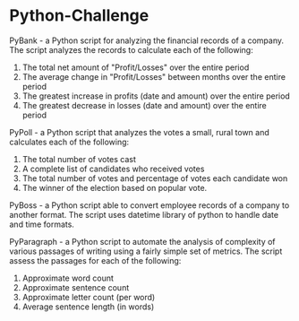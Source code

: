 # Python-Challenge

PyBank - a Python script for analyzing the financial records of a company. The script analyzes the records to calculate each of the following:
1) The total net amount of "Profit/Losses" over the entire period
2) The average change in "Profit/Losses" between months over the entire period
3) The greatest increase in profits (date and amount) over the entire period
4) The greatest decrease in losses (date and amount) over the entire period

PyPoll - a Python script that analyzes the votes  a small, rural town and calculates each of the following:
1) The total number of votes cast
2) A complete list of candidates who received votes
3) The total number of votes and percentage of votes each candidate won
4) The winner of the election based on popular vote.

PyBoss - a Python script able to convert employee records of a company to another format. The script uses datetime library of python to handle date and time formats. 

PyParagraph - a Python script to automate the analysis of complexity of various passages of writing using a fairly simple set of metrics. The script assess the passages for each of the following:
1) Approximate word count
2) Approximate sentence count
3) Approximate letter count (per word)
4) Average sentence length (in words)

